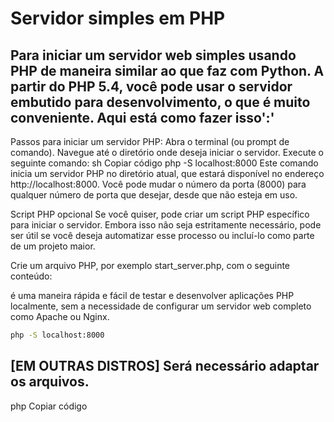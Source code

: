 # Servidor simples em PHP

## Para iniciar um servidor web simples usando PHP de maneira similar ao que faz com Python. A partir do PHP 5.4, você pode usar o servidor embutido para desenvolvimento, o que é muito conveniente. Aqui está como fazer isso':'

Passos para iniciar um servidor PHP:
Abra o terminal (ou prompt de comando).
Navegue até o diretório onde deseja iniciar o servidor.
Execute o seguinte comando:
sh
Copiar código
php -S localhost:8000
Este comando inicia um servidor PHP no diretório atual, que estará disponível no endereço http://localhost:8000. Você pode mudar o número da porta (8000) para qualquer número de porta que desejar, desde que não esteja em uso.

Script PHP opcional
Se você quiser, pode criar um script PHP específico para iniciar o servidor. Embora isso não seja estritamente necessário, pode ser útil se você deseja automatizar esse processo ou incluí-lo como parte de um projeto maior.

Crie um arquivo PHP, por exemplo start_server.php, com o seguinte conteúdo:

é uma maneira rápida e fácil de testar e desenvolver aplicações PHP localmente, sem a necessidade de configurar um servidor web completo como Apache ou Nginx.

```bash
php -S localhost:8000
```

## [EM OUTRAS DISTROS] Será necessário adaptar os arquivos.

php
Copiar código

<?php
$port = 8000;
$dir = __DIR__;
echo "Starting server at http://localhost:$port\n";
chdir($dir);
exec("php -S localhost:$port");
Depois, execute este script a partir da linha de comando:

sh
Copiar código
php start_server.php
Considerações Finais
O servidor embutido do PHP é projetado apenas para desenvolvimento. Não use este servidor em produção, pois ele não é adequado para esse fim.
O comando php -S localhost:8000 serve arquivos a partir do diretório atual. Certifique-se de navegar para o diretório correto antes de executar o comando.
Usar o servidor embutido do PHP
